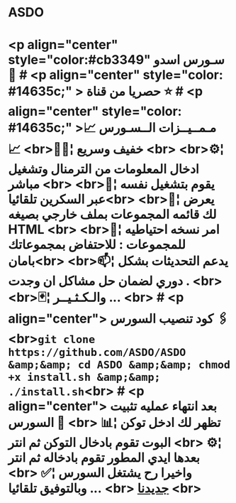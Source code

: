 # ASDO
# &lt;p align="center" style="color:#cb3349"  سـورس اسدو 📡  # &lt;p align="center" style="color: #14635c;" >  حصريا من قناة  ⭐️    # &lt;p align="center" style="color: #14635c;" >📈 مـمــيــزات الــسـورس 📈   &lt;br>🚴🏼¦ خفيف وسريع &lt;br> &lt;br>⚙️¦ ادخال المعلومات من الترمنال وتشغيل مباشر &lt;br> &lt;br>🔅¦ يقوم بتشغيل نفسه عبر السكرين تلقائيا&lt;br> &lt;br>💢¦ يعرض لك قائمه المجموعات بملف خارجي بصيغه HTML &lt;br> &lt;br>📮¦ امر نسخه احتياطيه للمجموعات : للاحتفاض بمجموعاتك بامان&lt;br> &lt;br>📫¦ يدعم التحديثات بشكل دوري لضمان حل مشاكل ان وجدت . &lt;br> &lt;br>🃏¦ والـكـثـيــر ... &lt;br>   # &lt;p align="center"> كود تنصيب السورس 🖇  &lt;br>` git clone https://github.com/ASDO/ASDO &amp;&amp; cd ASDO &amp;&amp; chmod +x install.sh &amp;&amp; ./install.sh `&lt;br>   # &lt;p align="center"> بعد انتهاء عمليه تثبيت السورس 🚸     &lt;br> 📊¦ تظهر لك ادخل توكن البوت تقوم بادخال التوكن ثم انتر  &lt;br> ⚙️¦ بعدها ايدي المطور تقوم بادخاله ثم انتر  &lt;br> ✅¦ واخيرا رح يشتغل السورس وبالتوفيق تلقائيا ...  &lt;br>        [جديدنا](https://telegram.me/i8f8i) &lt;br>    
